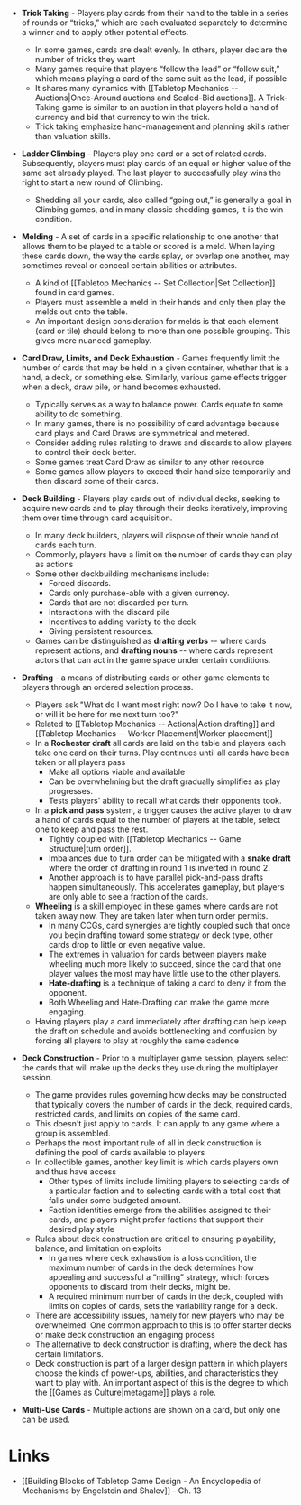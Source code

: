 * **Trick Taking** - Players play cards from their hand to the table in a series of rounds or “tricks,” which are each evaluated separately to determine a winner and to apply other potential effects.
	* In some games, cards are dealt evenly. In others, player declare the number of tricks they want
	* Many games require that players “follow the lead” or “follow suit,” which means playing a card of the same suit as the lead, if possible
	* It shares many dynamics with [[Tabletop Mechanics -- Auctions|Once-Around auctions and Sealed-Bid auctions]]. A Trick-Taking game is similar to an auction in that players hold a hand of currency and bid that currency to win the trick.
	* Trick taking emphasize hand-management and planning skills rather than valuation skills.

* **Ladder Climbing** - Players play one card or a set of related cards. Subsequently, players must play cards of an equal or higher value of the same set already played. The last player to successfully play wins the right to start a new round of Climbing.
	* Shedding all your cards, also called “going out,” is generally a goal in Climbing games, and in many classic shedding games, it is the win condition.

* **Melding** - A set of cards in a specific relationship to one another that allows them to be played to a table or scored is a meld. When laying these cards down, the way the cards splay, or overlap one another, may sometimes reveal or conceal certain abilities or attributes.
	* A kind of [[Tabletop Mechanics -- Set Collection|Set Collection]] found in card games.
	* Players must assemble a meld in their hands and only then play the melds out onto the table.
	* An important design consideration for melds is that each element (card or tile) should belong to more than one possible grouping. This gives more nuanced gameplay. 

* **Card Draw, Limits, and Deck Exhaustion** - Games frequently limit the number of cards that may be held in a given container, whether that is a hand, a deck, or something else. Similarly, various game effects trigger when a deck, draw pile, or hand becomes exhausted.
	* Typically serves as a way to balance power. Cards equate to some ability to do something.
	* In many games, there is no possibility of card advantage because card plays and Card Draws are symmetrical and metered.
	* Consider adding rules relating to draws and discards to allow players to control their deck better.
	* Some games treat Card Draw as similar to any other resource
	* Some games allow players to exceed their hand size temporarily and then discard some of their cards.

* **Deck Building** - Players play cards out of individual decks, seeking to acquire new cards and to play through their decks iteratively, improving them over time through card acquisition.
	* In many deck builders, players will dispose of their whole hand of cards each turn.
	* Commonly, players have a limit on the number of cards they can play as actions
	* Some other deckbuilding mechanisms include:
		* Forced discards.
		* Cards only purchase-able with a given currency.
		* Cards that are not discarded per turn.
		* Interactions with the discard pile
		* Incentives to adding variety to the deck
		* Giving persistent resources.
	* Games can be distinguished as **drafting verbs** -- where cards represent actions, and **drafting nouns** -- where cards represent actors that can act in the game space under certain conditions.

* **Drafting** - a means of distributing cards or other game elements to players through an ordered selection process.
	* Players ask "What do I want most right now? Do I have to take it now, or will it be here for me next turn too?"
	* Related to [[Tabletop Mechanics -- Actions|Action drafting]] and [[Tabletop Mechanics -- Worker Placement|Worker placement]]
	* In a **Rochester draft** all cards are laid on the table and players each take one card on their turns. Play continues until all cards have been taken or all players pass
		* Make all options viable and available
		* Can be overwhelming but the draft gradually simplifies as play progresses.
		* Tests players' ability to recall what cards their opponents took.
	* In a **pick and pass** system, a trigger causes the active player to draw a hand of cards equal to the number of players at the table, select one to keep and pass the rest.
		* Tightly coupled with [[Tabletop Mechanics -- Game Structure|turn order]]. 
		* Imbalances due to turn order can be mitigated with a **snake draft** where the order of drafting in round $1$ is inverted in round $2$.
		* Another approach is to have parallel pick-and-pass drafts happen simultaneously. This accelerates gameplay, but players are only able to see a fraction of the cards.
	* **Wheeling** is a skill employed in these games where cards are not taken away now. They are taken later when turn order permits.
		* In many CCGs, card synergies are tightly coupled such that once you begin drafting toward some strategy or deck type, other cards drop to little or even negative value. 
		* The extremes in valuation for cards between players make wheeling much more likely to succeed, since the card that one player values the most may have little use to the other players.
		* **Hate-drafting** is a technique of taking a card to deny it from the opponent.
		* Both Wheeling and Hate-Drafting can make the game more engaging.
	* Having players play a card immediately after drafting can help keep the draft on schedule and avoids bottlenecking and confusion by forcing all players to play at roughly the same cadence

* **Deck Construction** - Prior to a multiplayer game session, players select the cards that will make up the decks they use during the multiplayer session. 
	* The game provides rules governing how decks may be constructed that typically covers the number of cards in the deck, required cards, restricted cards, and limits on copies of the same card.
	* This doesn't just apply to cards. It can apply to any game where a group is assembled.
	* Perhaps the most important rule of all in deck construction is defining the pool of cards available to players
	* In collectible games, another key limit is which cards players own and thus have access
		* Other types of limits include limiting players to selecting cards of a particular faction and to selecting cards with a total cost that falls under some budgeted amount.
		* Faction identities emerge from the abilities assigned to their cards, and players might prefer factions that support their desired play style
	* Rules about deck construction are critical to ensuring playability, balance, and limitation on exploits
		* In games where deck exhaustion is a loss condition, the maximum number of cards in the deck determines how appealing and successful a “milling” strategy, which forces opponents to discard from their decks, might be.
		* A required minimum number of cards in the deck, coupled with limits on copies of cards, sets the variability range for a deck.
	* There are accessibility issues, namely for new players who may be overwhelmed. One common approach to this is to offer starter decks or make deck construction an engaging process
	* The alternative to deck construction is drafting, where the deck has certain limitations.
	* Deck construction is part of a larger design pattern in which players choose the kinds of power-ups, abilities, and characteristics they want to play with. An important aspect of this is the degree to which the [[Games as Culture|metagame]] plays a role.

* **Multi-Use Cards** - Multiple actions are shown on a card, but only one can be used.
# Links
* [[Building Blocks of Tabletop Game Design - An Encyclopedia of Mechanisms by Engelstein and Shalev]] - Ch. 13